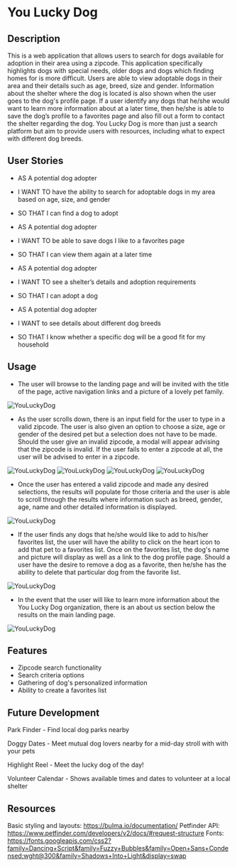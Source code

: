# You Lucky Dog 


## Description

This is a web application that allows users to search for dogs available for adoption in their area using a zipcode. This application 
specifically highlights dogs with special needs, older dogs and dogs which finding homes for is more difficult. Users are able to view adoptable dogs in their area and their details such as age, breed, size and gender. Information about the shelter where the dog is located is also shown when the user goes to the dog's profile page.  If a user identify any dogs that he/she would want to learn more information about at a later time, then he/she is able to save the dog’s profile to a favorites page and also fill out a form to contact the shelter regarding the dog.  You Lucky Dog is more than just a search platform but aim to provide users with resources, including what to expect with different dog breeds.

## User Stories

- AS A potential dog adopter 
- I WANT TO have the ability to search for adoptable dogs in my area based on age, size, and gender 
- SO THAT I can find a dog to adopt

- AS A potential dog adopter 
- I WANT TO be able to save dogs I like to a favorites page 
- SO THAT I can view them again at a later time

- AS A potential dog adopter
- I WANT TO see a shelter’s details and adoption requirements 
- SO THAT I can adopt a dog

- AS A potential dog adopter 
- I WANT to see details about different dog breeds
- SO THAT I know whether a specific dog will be a good fit for my household

## Usage

- The user will browse to the landing page and will be invited with the title of the page, active navigation links and a picture of a lovely pet family.

![YouLuckyDog](assets/images/homepage.jpg)

- As the user scrolls down, there is an input field for the user to type in a valid zipcode. The user is also given an option to choose a size, age or gender of the desired pet but a selection does not have to be made. Should the user give an invalid zipcode, a modal will appear advising that the zipcode is invalid. If the user fails to enter a zipcode at all, the user will be advised to enter in a zipcode. 

![YouLuckyDog](assets/images/search.jpg)
![YouLuckyDog](assets/images/invalid.jpg)
![YouLuckyDog](assets/images/zipcode.jpg)
![YouLuckyDog](assets/images/search-criteria.jpg)

- Once the user has entered a valid zipcode and made any desired selections, the results will populate for those criteria and the user is able to scroll through the results where information such as breed, gender, age, name and other detailed information is displayed. 

![YouLuckyDog](assets/images/search-results.jpg)

- If the user finds any dogs that he/she would like to add to his/her favorites list, the user will have the ability to click on the heart icon to add that pet to a favorites list. Once on the favorites list, the dog's name and picture will display as well as a link to the dog profile page. Should a user have the desire to remove a dog as a favorite, then he/she has the ability to delete that particular dog from the favorite list. 

![YouLuckyDog](assets/images/saved-favorites.jpg)

- In the event that the user will like to learn more information about the You Lucky Dog organization, there is an about us section below the results on the main landing page. 

![YouLuckyDog](assets/images/aboutUs.jpg)


## Features

- Zipcode search functionality
- Search criteria options
- Gathering of dog's personalized information
- Ability to create a favorites list



## Future Development

Park Finder 
    - Find local dog parks nearby

Doggy Dates
    - Meet mutual dog lovers nearby for a mid-day stroll with with your pets

Highlight Reel
    - Meet the lucky dog of the day!

Volunteer Calendar
    - Shows available times and dates to volunteer at a local shelter

## Resources

Basic styling and layouts:  https://bulma.io/documentation/
Petfinder API: https://www.petfinder.com/developers/v2/docs/#request-structure
Fonts: https://fonts.googleapis.com/css2?family=Dancing+Script&family=Fuzzy+Bubbles&family=Open+Sans+Condensed:wght@300&family=Shadows+Into+Light&display=swap






